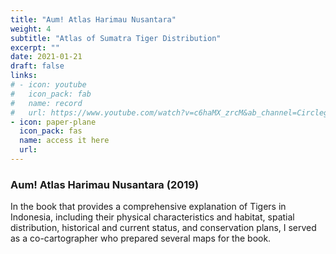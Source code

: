 ```yaml
---
title: "Aum! Atlas Harimau Nusantara"
weight: 4
subtitle: "Atlas of Sumatra Tiger Distribution"
excerpt: ""
date: 2021-01-21
draft: false
links:
# - icon: youtube
#   icon_pack: fab
#   name: record
#   url: https://www.youtube.com/watch?v=c6haMX_zrcM&ab_channel=CirclegeoMedia
- icon: paper-plane
  icon_pack: fas
  name: access it here
  url: 
---
```


### Aum! Atlas Harimau Nusantara (2019)

In the book that provides a comprehensive explanation of Tigers in Indonesia, including their physical characteristics and habitat, spatial distribution, historical and current status, and conservation plans, I served as a co-cartographer who prepared several maps for the book.